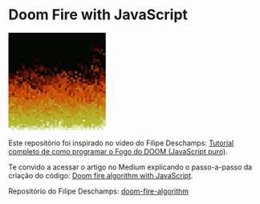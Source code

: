 # Doom Fire with JavaScript
![GIF fogo final](assets/doom-fire.gif)

Este repositório foi inspirado no vídeo do Filipe Deschamps: <a href="https://youtu.be/fxm8cadCqbs?si=BhhhxZ7ZUTG4AP4v">Tutorial completo de como programar o Fogo do DOOM (JavaScript puro)</a>.

Te convido a acessar o artigo no Medium explicando o passo-a-passo da criação do código: <a href="https://medium.com/@willywonkabr/ca6d76db572c">Doom fire algorithm with JavaScript</a>.

Repositório do Filipe Deschamps: <a href="https://github.com/filipedeschamps/doom-fire-algorithm">doom-fire-algorithm</a>
